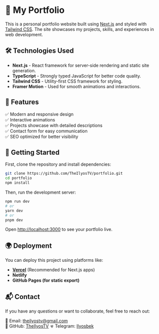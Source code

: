 # 🚀 My Portfolio

This is a personal portfolio website built using [Next.js](https://nextjs.org) and styled with [Tailwind CSS](https://tailwindcss.com). The site showcases my projects, skills, and experiences in web development.

## 🛠️ Technologies Used

- **Next.js** - React framework for server-side rendering and static site generation.
- **TypeScript** - Strongly typed JavaScript for better code quality.
- **Tailwind CSS** - Utility-first CSS framework for styling.
- **Framer Motion** - Used for smooth animations and interactions.

## 📌 Features

✅ Modern and responsive design  
✅ Interactive animations  
✅ Projects showcase with detailed descriptions  
✅ Contact form for easy communication  
✅ SEO optimized for better visibility  

## 🚀 Getting Started

First, clone the repository and install dependencies:

```bash
git clone https://github.com/TheIlyosTV/portfolio.git
cd portfolio
npm install
```

Then, run the development server:

```bash
npm run dev
# or
yarn dev
# or
pnpm dev
```

Open [http://localhost:3000](http://localhost:3000) to see your portfolio live.

## 🌍 Deployment

You can deploy this project using platforms like:

- **[Vercel](https://vercel.com/)** (Recommended for Next.js apps)
- **Netlify**
- **GitHub Pages (for static export)**

## 📬 Contact

If you have any questions or want to collaborate, feel free to reach out:

📧 Email: theilyostv@gmail.com  
🐙 GitHub: [TheIlyosTV](https://github.com/TheIlyosTV)
☣  Telegram: [Ilyosbek](https://t.me/Black_Haacker)